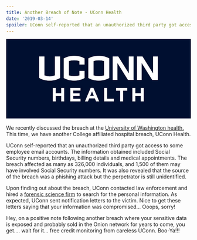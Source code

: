 ```yaml
---
title: Another Breach of Note - UConn Health
date: '2019-03-14'
spoiler: UConn self-reported that an unauthorized third party got access to some employee email accounts. The information obtained included Social Security numbers, birthdays, billing details and medical appointments. 
---
```

![UConn](./uconn-health.jpg)

We recently discussed the breach at the [University of Washington health.](https://www.d3fcon.com/recent-breach-of-note/)   This time, we have another College affiliated hospital breach, UConn Health.

UConn self-reported that an unauthorized third party got access to some employee email accounts. The information obtained included Social Security numbers, birthdays, billing details and medical appointments. The breach affected as many as 326,000 individuals, and 1,500 of them may have involved Social Security numbers. It was also revealed that the source of the breach was a phishing attack but the perpetrator is still unidentified.

Upon finding out about the breach, UConn contacted law enforcement and hired a [forensic science firm](https://www.infosecusa.com/) to search for the personal information.  As expected, UConn sent notification letters to the victim.  Nice to get these letters saying that your information was compromised... Ooops, sorry!

Hey, on a positive note following another breach where your sensitive data is exposed and probably sold in the Onion network for years to come, you get.... wait for it... free credit monitoring from careless UConn.  Boo-Ya!!!
